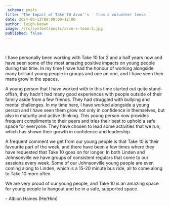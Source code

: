 ```yaml
---
_schema: posts
title: 'The Impact of Take 10 Arvo''s - from a volunteer lense '
date: 2024-06-12T00:00:00+12:00
author: leigh-keown
image: /src/content/posts/arvo-s-team-3.jpg
published: false
---
```

&nbsp;

I have personally been working with Take 10 for 2 and a half years now and have seen some of the most amazing positive impacts on young people during this time. In my time I have had the honour of working alongside many brilliant young people in groups and one on one, and I have seen their mana grow in the spaces.

A young person that I have worked with in this time started out quite stand-offish, they hadn't had many good experiences with people outside of their family aside from a few friends. They had struggled with bullying and mental challenges. In my time here, I have worked alongside a young person and I have seen them grow not only in confidence in themselves, but also in maturity and active thinking. This young person now provides frequent compliments to their peers and tries their best to uphold a safe space for everyone. They have chosen to lead some activities that we run, which has shown their growth in confidence and leadership.

A frequent comment we get from our young people is that Take 10 is their favourite part of the week, and there have been a few times where they have requested that Take 10 goes on for longer. In both Linden and Johnsonville we have groups of consistent regulars that come to our sessions every week. Some of our Johnsonville young people are even coming along to Linden, which is a 15-20 minute bus ride, all to come along to Take 10 more often.

We are very proud of our young people, and Take 10 is an amazing space for young people to hangout and be in a safe, supported space.

\- Albion Haines (He/Him)